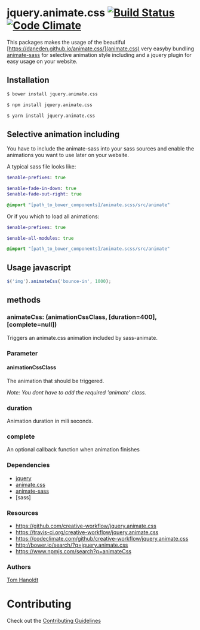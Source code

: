 # jquery.animate.css [![Build Status](https://travis-ci.org/creative-workflow/jquery.animate.css.svg?branch=master)](https://travis-ci.org/creative-workflow/jquery.animate.css) [![Code Climate](https://codeclimate.com/github/creative-workflow/jquery.animate.css/badges/gpa.svg)](https://codeclimate.com/github/creative-workflow/jquery.animate.css)

This packages makes the usage of the beautiful [https://daneden.github.io/animate.css/](animate.css) very easyby bundling [animate-sass](https://github.com/tgdev/animate-sass) for selective animation style including and a jquery plugin for easy usage on your website.

## Installation
```bash
$ bower install jquery.animate.css

$ npm install jquery.animate.css  

$ yarn install jquery.animate.css  
```

## Selective animation including

You have to include the animate-sass into your sass sources and enable the animations you want to use later on your website.

A typical sass file looks like:
```sass
$enable-prefixes: true

$enable-fade-in-down: true
$enable-fade-out-right: true

@import "[path_to_bower_components]/animate.scss/src/animate"
```

Or if you which to load all animations:
```sass
$enable-prefixes: true

$enable-all-modules: true

@import "[path_to_bower_components]/animate.scss/src/animate"
```

## Usage javascript
```javascript
$('img').animateCss('bounce-in', 1000);
```


## methods
### animateCss: (animationCssClass, [duration=400], [complete=null])

Triggers an animate.css animation included by sass-animate.

### Parameter
#### animationCssClass
The animation that should be triggered.

_Note: You dont have to add the required 'animate' class._

### duration
Animation duration in mili seconds.

### complete
An optional callback function when animation finishes


### Dependencies
  * [jquery](https://jquery.com)
  * [animate.css](https://github.com/daneden/animate.css/)
  * [animate-sass](https://github.com/tgdev/animate-sass)
  * [sass]

### Resources
  * https://github.com/creative-workflow/jquery.animate.css
  * https://travis-ci.org/creative-workflow/jquery.animate.css
  * https://codeclimate.com/github/creative-workflow/jquery.animate.css
  * http://bower.io/search/?q=jquery.animate.css
  * https://www.npmjs.com/search?q=animateCss

### Authors

  [Tom Hanoldt](https://www.tomhanoldt.info)

# Contributing

Check out the [Contributing Guidelines](CONTRIBUTING.md)
